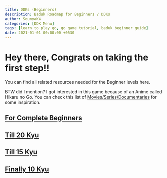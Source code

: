 ```yaml
---
title: DDKs (Beginners)
description: Baduk Roadmap for Beginners / DDKs
author: SoumyaK4
categories: [DDK Menu]
tags: [learn to play go, go game tutorial, baduk beginner guide]
date: 2021-01-01 00:00:00 +0530
---
```


<h1>
Hey there, Congrats on taking the first step!!
</h1> 

You can find all related resources needed for the Beginner levels here.

BTW did I mention? I got interested in this game because of an Anime called Hikaru no Go. You can check this list of [Movies/Series/Documentaries](/posts/What's-This-All-About/#go-in-popular-media) for some inspiration.

## [For Complete Beginners](/posts/ddk-beginner) 

## [Till 20 Kyu](/posts/ddk-25kyu)

## [Till 15 Kyu](/posts/ddk-20kyu)

## [Finally 10 Kyu](/posts/ddk-15kyu)
